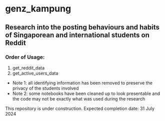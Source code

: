 # genz_kampung
## Research into the posting behaviours and habits of Singaporean and international students on Reddit
### Order of Usage:
1. get_reddit_data
2. get_active_users_data
   
- Note 1: all identifying information has been removed to preserve the privacy of the students involved
- Note 2: some notebooks have been cleaned up to look presentable and the code may not be exactly what was used during the research 

This repository is under construction. Expected completion date: 31 July 2024
